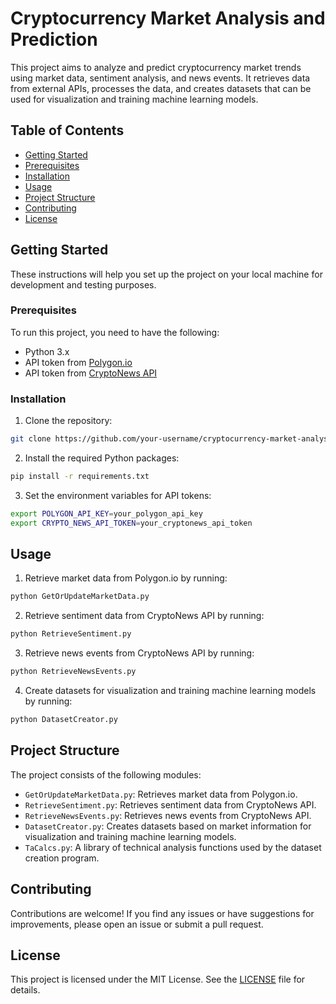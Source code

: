 # Cryptocurrency Market Analysis and Prediction

This project aims to analyze and predict cryptocurrency market trends using market data, sentiment analysis, and news events. It retrieves data from external APIs, processes the data, and creates datasets that can be used for visualization and training machine learning models.

## Table of Contents

- [Getting Started](#getting-started)
 - [Prerequisites](#prerequisites)
 - [Installation](#installation)
- [Usage](#usage)
- [Project Structure](#project-structure)
- [Contributing](#contributing)
- [License](#license)

## Getting Started

These instructions will help you set up the project on your local machine for development and testing purposes.

### Prerequisites

To run this project, you need to have the following:

- Python 3.x
- API token from [Polygon.io](https://polygon.io/)
- API token from [CryptoNews API](https://cryptonews-api.com/)

### Installation

1. Clone the repository:

```bash
git clone https://github.com/your-username/cryptocurrency-market-analysis.git
```

2. Install the required Python packages:

```bash
pip install -r requirements.txt
```

3. Set the environment variables for API tokens:

```bash
export POLYGON_API_KEY=your_polygon_api_key
export CRYPTO_NEWS_API_TOKEN=your_cryptonews_api_token
```

## Usage

1. Retrieve market data from Polygon.io by running:

```bash
python GetOrUpdateMarketData.py
```

2. Retrieve sentiment data from CryptoNews API by running:

```bash
python RetrieveSentiment.py
```

3. Retrieve news events from CryptoNews API by running:

```bash
python RetrieveNewsEvents.py
```
4. Create datasets for visualization and training machine learning models by running:

```bash
python DatasetCreator.py
```

## Project Structure

The project consists of the following modules:

- `GetOrUpdateMarketData.py`: Retrieves market data from Polygon.io.
- `RetrieveSentiment.py`: Retrieves sentiment data from CryptoNews API.
- `RetrieveNewsEvents.py`: Retrieves news events from CryptoNews API.
- `DatasetCreator.py`: Creates datasets based on market information for visualization and training machine learning models.
- `TaCalcs.py`: A library of technical analysis functions used by the dataset creation program.

## Contributing

Contributions are welcome! If you find any issues or have suggestions for improvements, please open an issue or submit a pull request.

## License

This project is licensed under the MIT License. See the [LICENSE](LICENSE) file for details.
